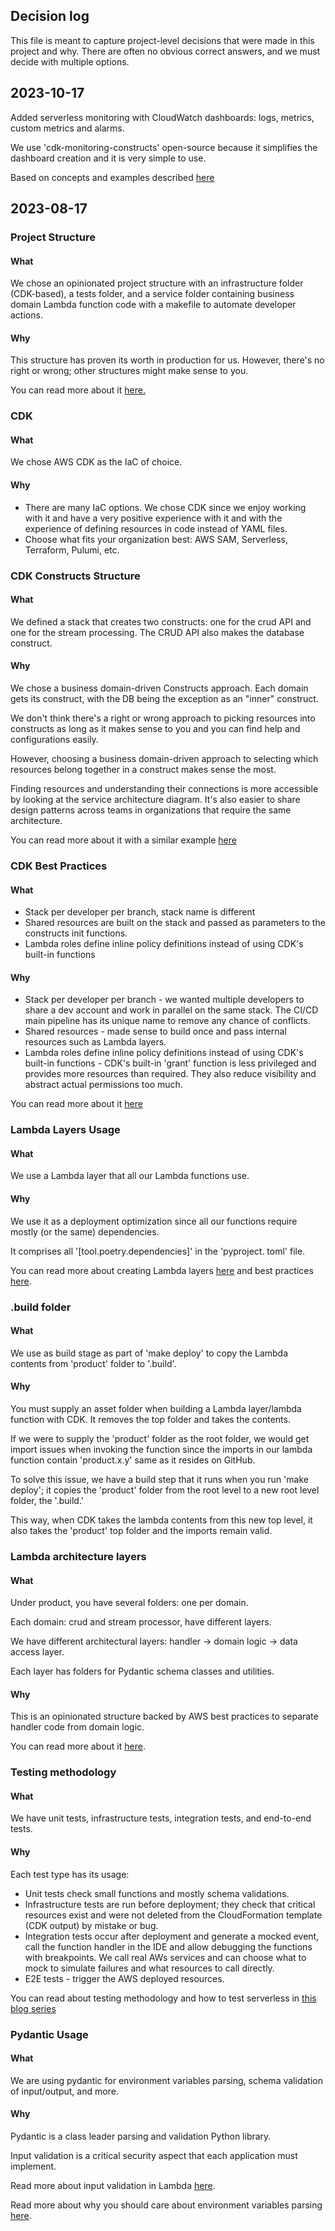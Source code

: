 ## Decision log

This file is meant to capture project-level decisions that were made in this project and why. There are often no obvious correct answers, and we must decide with multiple options.

## 2023-10-17

Added serverless monitoring with CloudWatch dashboards: logs, metrics, custom metrics and alarms.

We use 'cdk-monitoring-constructs' open-source because it simplifies the dashboard creation and it is very simple to use.

Based on concepts and examples described [here](https://www.ranthebuilder.cloud/post/how-to-effortlessly-monitor-serverless-applications-with-cloudwatch-part-one)

## 2023-08-17

### Project Structure

#### What

We chose an opinionated project structure with an infrastructure folder (CDK-based), a tests folder, and a service folder containing business domain Lambda function code with a makefile to automate developer actions.

#### Why

This structure has proven its worth in production for us. However, there's no right or wrong; other structures might make sense to you.

You can read more about it [here.](https://www.ranthebuilder.cloud/post/aws-cdk-best-practices-from-the-trenches)

### CDK

#### What

We chose AWS CDK as the IaC of choice.

#### Why

- There are many IaC options. We chose CDK since we enjoy working with it and have a very positive experience with it and with the experience of defining resources in code instead of YAML files.
- Choose what fits your organization best: AWS SAM, Serverless, Terraform, Pulumi, etc.

### CDK Constructs Structure

#### What

We defined a stack that creates two constructs: one for the crud API and one for the stream processing. The CRUD API also makes the database construct.

#### Why

We chose a business domain-driven Constructs approach. Each domain gets its construct, with the DB being the exception as an "inner" construct.

We don't think there's a right or wrong approach to picking resources into constructs as long as it makes sense to you and you can find help and configurations easily.

However, choosing a business domain-driven approach to selecting which resources belong together in a construct makes sense the most.

Finding resources and understanding their connections is more accessible by looking at the service architecture diagram. It's also easier to share design patterns across teams in organizations that require the same architecture.

You can read more about it with a similar example [here](https://www.ranthebuilder.cloud/post/aws-cdk-best-practices-from-the-trenches)

### CDK Best Practices

#### What

- Stack per developer per branch, stack name is different
- Shared resources are built on the stack and passed as parameters to the constructs init functions.
- Lambda roles define inline policy definitions instead of using CDK's built-in functions

#### Why

- Stack per developer per branch - we wanted multiple developers to share a dev account and work in parallel on the same stack. The CI/CD main pipeline has its unique name to remove any chance of conflicts.
- Shared resources - made sense to build once and pass internal resources such as Lambda layers.
- Lambda roles define inline policy definitions instead of using CDK's built-in functions - CDK's built-in 'grant' function is less privileged and provides more resources than required. They also reduce visibility and abstract actual permissions too much.

You can read more about it [here](https://www.ranthebuilder.cloud/post/aws-cdk-best-practices-from-the-trenches)

### Lambda Layers Usage

#### What

We use a Lambda layer that all our Lambda functions use.

#### Why

We use it as a deployment optimization since all our functions require mostly (or the same) dependencies.

It comprises all '[tool.poetry.dependencies]' in the 'pyproject. toml' file.

You can read more about creating Lambda layers [here](https://www.ranthebuilder.cloud/post/build-aws-lambda-layers-with-aws-cdk) and best practices [here](https://www.ranthebuilder.cloud/post/aws-lambda-layers-best-practices).

### .build folder

#### What

We use as build stage as part of 'make deploy' to copy the Lambda contents from 'product' folder to '.build'.

#### Why

You must supply an asset folder when building a Lambda layer/lambda function with CDK. It removes the top folder and takes the contents.

If we were to supply the 'product' folder as the root folder, we would get import issues when invoking the function since the imports in our lambda function contain 'product.x.y' same as it resides on GitHub.

To solve this issue, we have a build step that it runs when you run 'make deploy'; it copies the 'product' folder from the root level to a new root level folder, the '.build.'

This way, when CDK takes the lambda contents from this new top level, it also takes the 'product' top folder and the imports remain valid.

### Lambda architecture layers

#### What

Under product, you have several folders: one per domain.

Each domain: crud and stream processor, have different layers.

We have different architectural layers: handler -> domain logic -> data access layer.

Each layer has folders for Pydantic schema classes and utilities.

#### Why

This is an opinionated structure backed by AWS best practices to separate handler code from domain logic.

You can read more about it [here](https://www.ranthebuilder.cloud/post/learn-how-to-write-aws-lambda-functions-with-architecture-layers).

### Testing methodology

#### What

We have unit tests, infrastructure tests, integration tests, and end-to-end tests.

#### Why

Each test type has its usage:

- Unit tests check small functions and mostly schema validations.
- Infrastructure tests are run before deployment; they check that critical resources exist and were not deleted from the CloudFormation template (CDK output) by mistake or bug.
- Integration tests occur after deployment and generate a mocked event, call the function handler in the IDE and allow debugging the functions with breakpoints. We call real AWs services and can choose what to mock to simulate failures and what resources to call directly.
- E2E tests - trigger the AWS deployed resources.

You can read about testing methodology and how to test serverless in [this blog series](https://www.ranthebuilder.cloud/post/guide-to-serverless-lambda-testing-best-practices-part-1)

### Pydantic Usage

#### What

We are using pydantic for environment variables parsing, schema validation of input/output, and more.

#### Why

Pydantic is a class leader parsing and validation Python library.

Input validation is a critical security aspect that each application must implement.

Read more about input validation in Lambda [here](https://www.ranthebuilder.cloud/post/aws-lambda-cookbook-elevate-your-handler-s-code-part-5-input-validation).

Read more about why you should care about environment variables parsing [here](https://www.ranthebuilder.cloud/post/aws-lambda-cookbook-environment-variables).
